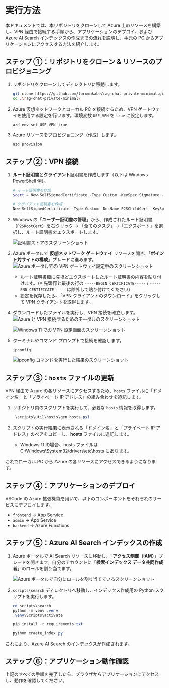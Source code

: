 # 実行方法

本ドキュメントでは、本リポジトリをクローンして Azure 上のリソースを構築し、VPN 経由で接続する手順から、アプリケーションのデプロイ、および Azure AI Search インデックスの作成までの流れを説明し、手元の PC からアプリケーションにアクセスする方法を紹介します。

## ステップ ①：リポジトリをクローン & リソースのプロビジョニング

1. リポジトリをクローンしてディレクトリに移動します。

    ```bash
    git clone https://github.com/torumakabe/rag-chat-private-minimal.git
    cd .\rag-chat-private-minimal\
    ```

2. Azure 仮想ネットワークとローカル PC を接続するため、VPN ゲートウェイを使用する設定を行います。環境変数 `USE_VPN` を `true` に設定します。

    ```bash
    azd env set USE_VPN true
    ```

3. Azure リソースをプロビジョニング（作成）します。

    ```bash
    azd provision
    ```

## ステップ ②：VPN 接続

1. **ルート証明書**と**クライアント**証明書を作成します（以下は Windows PowerShell 例）。

    ```powershell
    # ルート証明書を作成
    $cert = New-SelfSignedCertificate -Type Custom -KeySpec Signature -Subject "CN=P2SRootCert" -KeyExportPolicy Exportable -HashAlgorithm sha256 -KeyLength 2048 -CertStoreLocation "Cert:\CurrentUser\My" -KeyUsageProperty Sign -KeyUsage CertSign

    # クライアント証明書を作成
    New-SelfSignedCertificate -Type Custom -DnsName P2SChildCert -KeySpec Signature -Subject "CN=P2SChildCert" -KeyExportPolicy Exportable -HashAlgorithm sha256 -KeyLength 2048 -CertStoreLocation "Cert:\CurrentUser\My" -Signer $cert -TextExtension @("2.5.29.37={text}1.3.6.1.5.5.7.3.2")
    ```

2. Windows の「**ユーザー証明書の管理**」から、作成されたルート証明書（`P2SRootCert`）を右クリック → 「全てのタスク」→「エクスポート」を選択し、ルート証明書をエクスポートします。

    ![証明書ストアのスクリーンショット](/image/cert-store-screenshot.png)

3. Azure ポータルで **仮想ネットワーク ゲートウェイ** リソースを開き、「**ポイント対サイトの構成**」ブレードに進みます。
   ![Azure ポータルでの VPN ゲートウェイ設定中のスクリーンショット](/image/vpn-gateway-setting.png)

    - ルート証明書欄に先ほどエクスポートしたルート証明書の内容を貼り付けます。（※ 先頭行と最後の行の `-----BEGIN CERTIFICATE-----` / `-----END CERTIFICATE-----` は除外して貼り付けてください）
    - 設定を保存したら、「VPN クライアントのダウンロード」をクリックして VPN クライアントを取得します。

4. ダウンロードしたファイルを実行し、VPN 接続を確立します。
   ![Azure と VPN 接続するためのモーダルのスクリーンショット](/image/azure-vpn-connection.png)

    ![Windows 11 での VPN 設定画面のスクリーンショット](/image/windows-vpn-setting.png)

5. ターミナルやコマンド プロンプトで接続を確認します。

    ```powershell
    ipconfig
    ```

    ![ipconfig コマンドを実行した結果のスクリーンショット](/image/ipconfig-result.png)

## ステップ ③：`hosts` ファイルの更新

VPN 経由で Azure の各リソースにアクセスするため、`hosts` ファイルに「ドメイン名」と「プライベート IP アドレス」の組み合わせを追記します。

1. リポジトリ内のスクリプトを実行して、必要な `hosts` 情報を取得します。
    ```powershell
    .\scripts\util\hosts\gen_hosts.ps1
    ```
2. スクリプトの実行結果に表示される「ドメイン名」と「プライベート IP アドレス」のペアをコピーし、**hosts** ファイルに追記します。

    - Windows 11 の場合、hosts ファイルは C:\Windows\System32\drivers\etc\hosts にあります。

これでローカル PC から Azure の各リソースにアクセスできるようになります。

## ステップ ④：アプリケーションのデプロイ

VSCode の Azure 拡張機能を用いて、以下のコンポーネントをそれぞれのサービスにデプロイします。

-   `frontend` → App Service
-   `admin` → App Service
-   `backend` → Azure Functions

## ステップ ⑤：Azure AI Search インデックスの作成

1. Azure ポータルで AI Search リソースに移動し、「**アクセス制御（IAM）**」ブレードを開きます。自分のアカウントに「**検索インデックス データ共同作成者**」のロールを割り当てます。

    ![Azure ポータルで自分にロールを割り当てているスクリーンショット](/image/assign-role-to-myself.png)

2. `scripts\search` ディレクトリへ移動し、インデックス作成用の Python スクリプトを実行します。

    ```powershell
    cd scripts\search
    python -m venv .venv
    .venv\Scripts\activate

    pip install -r requirements.txt

    python craete_index.py
    ```

これにより、Azure AI Search のインデックスが作成されます。

## ステップ ⑥：アプリケーション動作確認

上記のすべての手順を完了したら、ブラウザからアプリケーションにアクセスし、動作を確認してください。
